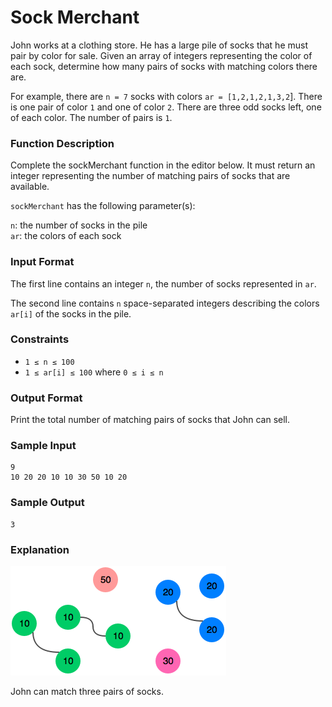 # Sock Merchant

John works at a clothing store. He has a large pile of socks that he must pair by color for sale. Given an array of integers representing the color of each sock, determine how many pairs of socks with matching colors there are.

For example, there are `n = 7` socks with colors `ar = [1,2,1,2,1,3,2`]. There is one pair of color `1` and one of color `2`. There are three odd socks left, one of each color. The number of pairs is `1`.

### Function Description

Complete the sockMerchant function in the editor below. It must return an integer representing the number of matching pairs of socks that are available.

`sockMerchant` has the following parameter(s):

`n`: the number of socks in the pile\
`ar`: the colors of each sock

### Input Format

The first line contains an integer `n`, the number of socks represented in `ar`.

The second line contains `n` space-separated integers describing the colors `ar[i]` of the socks in the pile.

### Constraints

- `1 ≤ n ≤ 100`
- `1 ≤ ar[i] ≤ 100` where `0 ≤ i ≤ n`

### Output Format

Print the total number of matching pairs of socks that John can sell.

### Sample Input

```
9
10 20 20 10 10 30 50 10 20
```

### Sample Output

```
3
```

### Explanation

![sock](sock.png)

John can match three pairs of socks.